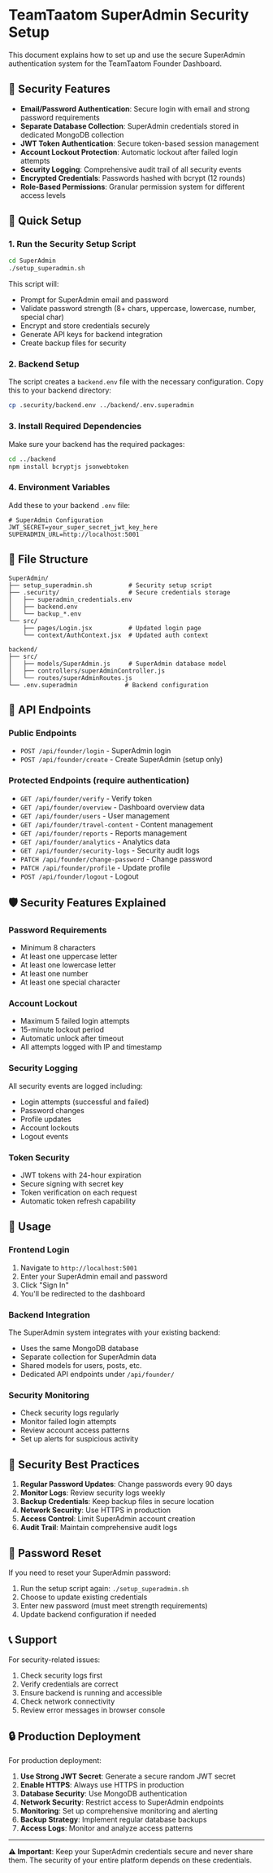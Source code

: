 # TeamTaatom SuperAdmin Security Setup

This document explains how to set up and use the secure SuperAdmin authentication system for the TeamTaatom Founder Dashboard.

## 🔐 Security Features

- **Email/Password Authentication**: Secure login with email and strong password requirements
- **Separate Database Collection**: SuperAdmin credentials stored in dedicated MongoDB collection
- **JWT Token Authentication**: Secure token-based session management
- **Account Lockout Protection**: Automatic lockout after failed login attempts
- **Security Logging**: Comprehensive audit trail of all security events
- **Encrypted Credentials**: Passwords hashed with bcrypt (12 rounds)
- **Role-Based Permissions**: Granular permission system for different access levels

## 🚀 Quick Setup

### 1. Run the Security Setup Script

```bash
cd SuperAdmin
./setup_superadmin.sh
```

This script will:
- Prompt for SuperAdmin email and password
- Validate password strength (8+ chars, uppercase, lowercase, number, special char)
- Encrypt and store credentials securely
- Generate API keys for backend integration
- Create backup files for security

### 2. Backend Setup

The script creates a `backend.env` file with the necessary configuration. Copy this to your backend directory:

```bash
cp .security/backend.env ../backend/.env.superadmin
```

### 3. Install Required Dependencies

Make sure your backend has the required packages:

```bash
cd ../backend
npm install bcryptjs jsonwebtoken
```

### 4. Environment Variables

Add these to your backend `.env` file:

```env
# SuperAdmin Configuration
JWT_SECRET=your_super_secret_jwt_key_here
SUPERADMIN_URL=http://localhost:5001
```

## 📁 File Structure

```
SuperAdmin/
├── setup_superadmin.sh          # Security setup script
├── .security/                   # Secure credentials storage
│   ├── superadmin_credentials.env
│   ├── backend.env
│   └── backup_*.env
└── src/
    ├── pages/Login.jsx          # Updated login page
    └── context/AuthContext.jsx  # Updated auth context

backend/
├── src/
│   ├── models/SuperAdmin.js     # SuperAdmin database model
│   ├── controllers/superAdminController.js
│   └── routes/superAdminRoutes.js
└── .env.superadmin             # Backend configuration
```

## 🔑 API Endpoints

### Public Endpoints
- `POST /api/founder/login` - SuperAdmin login
- `POST /api/founder/create` - Create SuperAdmin (setup only)

### Protected Endpoints (require authentication)
- `GET /api/founder/verify` - Verify token
- `GET /api/founder/overview` - Dashboard overview data
- `GET /api/founder/users` - User management
- `GET /api/founder/travel-content` - Content management
- `GET /api/founder/reports` - Reports management
- `GET /api/founder/analytics` - Analytics data
- `GET /api/founder/security-logs` - Security audit logs
- `PATCH /api/founder/change-password` - Change password
- `PATCH /api/founder/profile` - Update profile
- `POST /api/founder/logout` - Logout

## 🛡️ Security Features Explained

### Password Requirements
- Minimum 8 characters
- At least one uppercase letter
- At least one lowercase letter
- At least one number
- At least one special character

### Account Lockout
- Maximum 5 failed login attempts
- 15-minute lockout period
- Automatic unlock after timeout
- All attempts logged with IP and timestamp

### Security Logging
All security events are logged including:
- Login attempts (successful and failed)
- Password changes
- Profile updates
- Account lockouts
- Logout events

### Token Security
- JWT tokens with 24-hour expiration
- Secure signing with secret key
- Token verification on each request
- Automatic token refresh capability

## 🔧 Usage

### Frontend Login
1. Navigate to `http://localhost:5001`
2. Enter your SuperAdmin email and password
3. Click "Sign In"
4. You'll be redirected to the dashboard

### Backend Integration
The SuperAdmin system integrates with your existing backend:
- Uses the same MongoDB database
- Separate collection for SuperAdmin data
- Shared models for users, posts, etc.
- Dedicated API endpoints under `/api/founder/`

### Security Monitoring
- Check security logs regularly
- Monitor failed login attempts
- Review account access patterns
- Set up alerts for suspicious activity

## 🚨 Security Best Practices

1. **Regular Password Updates**: Change passwords every 90 days
2. **Monitor Logs**: Review security logs weekly
3. **Backup Credentials**: Keep backup files in secure location
4. **Network Security**: Use HTTPS in production
5. **Access Control**: Limit SuperAdmin account creation
6. **Audit Trail**: Maintain comprehensive audit logs

## 🔄 Password Reset

If you need to reset your SuperAdmin password:

1. Run the setup script again: `./setup_superadmin.sh`
2. Choose to update existing credentials
3. Enter new password (must meet strength requirements)
4. Update backend configuration if needed

## 📞 Support

For security-related issues:
1. Check security logs first
2. Verify credentials are correct
3. Ensure backend is running and accessible
4. Check network connectivity
5. Review error messages in browser console

## 🔒 Production Deployment

For production deployment:

1. **Use Strong JWT Secret**: Generate a secure random JWT secret
2. **Enable HTTPS**: Always use HTTPS in production
3. **Database Security**: Use MongoDB authentication
4. **Network Security**: Restrict access to SuperAdmin endpoints
5. **Monitoring**: Set up comprehensive monitoring and alerting
6. **Backup Strategy**: Implement regular database backups
7. **Access Logs**: Monitor and analyze access patterns

---

**⚠️ Important**: Keep your SuperAdmin credentials secure and never share them. The security of your entire platform depends on these credentials.
